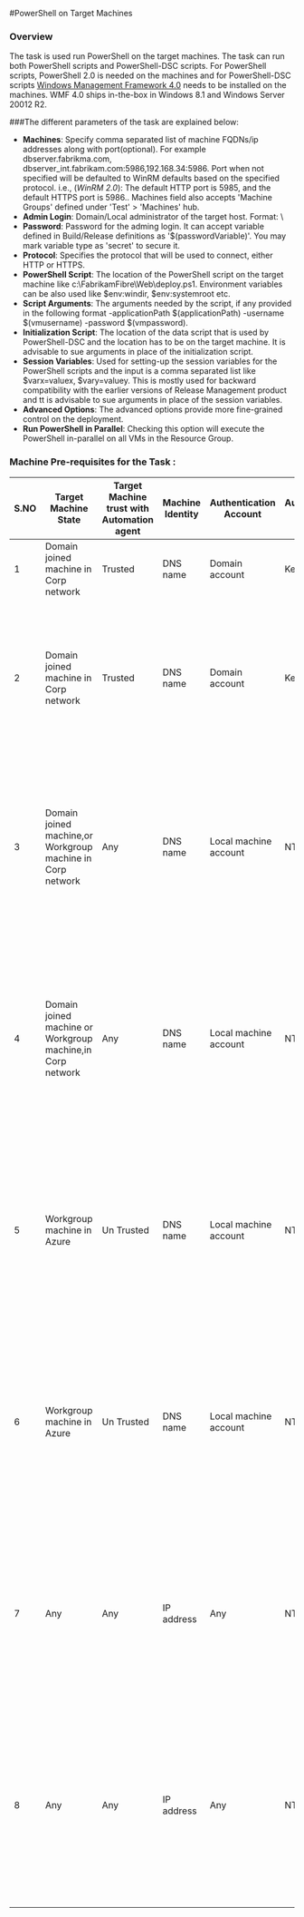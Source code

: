 #PowerShell on Target Machines 

### Overview
The task is used run PowerShell on the target machines. The task can run both PowerShell scripts and PowerShell-DSC scripts. For PowerShell scripts, PowerShell 2.0 is needed on the machines and for PowerShell-DSC scripts [Windows Management Framework 4.0](https://www.microsoft.com/en-in/download/details.aspx?id=40855&40ddd5bd-f9e7-49a6-3526-f86656931a02=True) needs to be installed on the machines. WMF 4.0 ships in-the-box in Windows 8.1 and Windows Server 20012 R2.

###The different parameters of the task are explained below: 

* **Machines**: Specify comma separated list of machine FQDNs/ip addresses along with port(optional). For example dbserver.fabrikma.com, dbserver_int.fabrikam.com:5986,192.168.34:5986. Port when not specified will be defaulted to WinRM defaults based on the specified protocol. i.e., (*WinRM 2.0*):  The default HTTP port is 5985, and the default HTTPS port is 5986.. Machines field also accepts 'Machine Groups' defined under 'Test' > 'Machines' hub. 
* **Admin Login**: Domain/Local administrator of the target host. Format: <Domain or hostname> \ <Admin User>
* **Password**:  Password for the adming login. It can accept variable defined in Build/Release definitions as '$(passwordVariable)'. You may mark variable type as 'secret' to secure it.  
* **Protocol**:  Specifies the protocol that will be used to connect, either HTTP or HTTPS. 
* **PowerShell Script**: The location of the PowerShell script on the target machine like c:\FabrikamFibre\Web\deploy.ps1. Environment variables can be also used like $env:windir, $env:systemroot etc. 
* **Script Arguments**: The arguments needed by the script, if any provided in the following format -applicationPath $(applicationPath) -username $(vmusername) -password $(vmpassword). 
* **Initialization Script**: The location of the data script that is used by PowerShell-DSC and the location has to be on the target machine. It is advisable to sue arguments in place of the initialization script.  
* **Session Variables**: Used for setting-up the session variables for the PowerShell scripts and the input is a comma separated list like $varx=valuex, $vary=valuey. This is mostly used for backward compatibility with the earlier versions of Release Management product and tt is advisable to sue arguments in place of the session variables.
* **Advanced Options**: The advanced options provide more fine-grained control on the deployment. 
* **Run PowerShell in Parallel**: Checking this option will execute the PowerShell in-parallel on all VMs in the Resource Group.  
      

### Machine Pre-requisites for the Task :


| S.NO | Target Machine State                                       | Target Machine trust with Automation agent | Machine Identity | Authentication Account | Authentication Mode | Authentication Account permission on Target Machine | Connection Type | Pre-requisites in Target machine for Deployment Task to succeed                                                                                                                                                                                                                                                                                                                                                                                                |
|------|------------------------------------------------------------|--------------------------------------------|------------------|------------------------|---------------------|-----------------------------------------------------|-----------------|----------------------------------------------------------------------------------------------------------------------------------------------------------------------------------------------------------------------------------------------------------------------------------------------------------------------------------------------------------------------------------------------------------------------------------------------------------------|
| 1    | Domain joined machine in Corp network                      | Trusted                                    | DNS name         | Domain account         | Kerberos            | Machine Administrator                               | WinRM HTTP      | <ul><li>WinRM HTTP port (default 5985) opened in Firewall.</li></ul>                                                                                                                                                                                                                                                                                                                                                                                           |
| 2    | Domain joined machine in Corp network                      | Trusted                                    | DNS name         | Domain account         | Kerberos            | Machine Administrator                               | WinRM HTTPS     | <ul><li>WinRM HTTPS port  (default 5986) opened in Firewall.</li><li>Trusted certificate in Automation agent.</li><li>If Trusted certificate not in Automation agent then Test certificate option enabled in Task for deployment.</li></ul>                                                                                                                                                                                                                    |
| 3    | Domain joined machine,or Workgroup machine in Corp network | Any                                        | DNS name         | Local machine account  | NTLM                | Machine Administrator                               | WinRM HTTP      | <ul><li>WinRM HTTP port (default 5985) opened in Firewall.</li><li>Disable UAC remote restrictions<a href="https://support.microsoft.com/en-us/kb/951016">(link)</a></li><li>Credential in <MachineName>\<Account> format.</li><li>Set "AllowUnencrypted" option and add remote machines in "Trusted Host" list in Automation Agent<a href="https://msdn.microsoft.com/en-us/library/aa384372(v=vs.85).aspx">(link)</a></li></ul>                              |
| 4    | Domain joined machine or Workgroup machine,in Corp network | Any                                        | DNS name         | Local machine account  | NTLM                | Machine Administrator                               | WinRM HTTPS     | <ul><li>WinRM HTTPS port  (default 5986) opened in Firewall.</li><li>Disable UAC remote restrictions<a href="https://support.microsoft.com/en-us/kb/951016">(link)</a></li><li>Credential in <MachineName>\<Account> format.</li><li>Trusted certificate in Automation agent.</li><li>If Trusted certificate not in Automation agent then Test Certificate option enabled in Task for deployment.</li></ul>                                                    |
| 5    | Workgroup machine in Azure                                 | Un Trusted                                 | DNS name         | Local machine account  | NTLM                | Machine Administrator                               | WinRM HTTP      | <ul><li>WinRM HTTP port (default 5985) opened in Firewall.</li><li>Disable UAC remote restrictions<a href="https://support.microsoft.com/en-us/kb/951016">(link)</a></li><li>Credential in <MachineName>\<Account> format.</li><li>Set "AllowUnencrypted" option and add remote machines in "Trusted Host" list in Automation Agent<a href="https://msdn.microsoft.com/en-us/library/aa384372(v=vs.85).aspx">(link)</a></li></ul>                              |
| 6    | Workgroup machine in Azure                                 | Un Trusted                                 | DNS name         | Local machine account  | NTLM                | Machine Administrator                               | WinRM HTTPS     | <ul><li>WinRM HTTPS port  (default 5986) opened in Firewall.</li><li>Disable UAC remote restrictions<a href="https://support.microsoft.com/en-us/kb/951016">(link)</a></li><li>Credential in <MachineName>\<Account> format.</li><li>Trusted certificate in Automation agent.</li><li>If Trusted certificate not in Automation agent then Test Certificate option enabled in Task for deployment.</li></ul>                                                    |
| 7    | Any                                                        | Any                                        | IP address       | Any                    | NTLM                | Machine Administrator                               | WinRM HTTP      | <ul><li>WinRM HTTP port (default 5985) opened in Firewall.</li><li>Disable UAC remote restrictions<a href="https://support.microsoft.com/en-us/kb/951016">(link)</a></li><li>Credential in <MachineName>\<Account> format.</li><li>Set "AllowUnencrypted" option and add remote machines in "Trusted Host" list in Automation Agent<a href="https://msdn.microsoft.com/en-us/library/aa384372(v=vs.85).aspx">(link)</a></li></ul>                              |
| 8    | Any                                                        | Any                                        | IP address       | Any                    | NTLM                | Machine Administrator                               | WinRM HTTPS     | <ul><li>WinRM HTTPS port  (default 5986) opened in Firewall.</li><li>Disable UAC remote restrictions<a href="https://support.microsoft.com/en-us/kb/951016">(link)</a></li><li>Credential in <MachineName>\<Account> format.</li><li>Trusted certificate in Automation agent.</li><li>If Trusted certificate not in Automation agent then Test Certificate option enabled in Task for deployment.</li></ul>                                                    |
